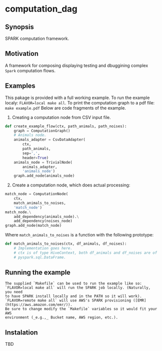 # computation_dag

## Synopsis
SPARK computation framework.

## Motivation
A framework for composing displaying testing and dbuggining complex `Spark`
computation flows.

## Examples
This pakage is provided with a full working example.
To run the example localy: `FLAVOR=local make all`.
To print the computation graph to a pdf file: `make example.pdf`
Below are code fragments of the example.
1. Creating a computation node from CSV input file.
```python
def create_example_flow(ctx, path_animals, path_noises):
    graph = ComputationGraph()
    # Animals node.
    animals_adapter = CsvDataAdapter(
        ctx,
        path_animals,
        sep=',',
        header=True)
    animals_node = TrivialNode(
        animals_adapter,
        'animals_node')
    graph.add_node(animals_node)
```
2. Create a computation node, which does actual processing:
```python
match_node = ComputationNode(
    ctx,
    match_animals_to_noises,
    'match_node')
match_node.\
    add_dependency(animals_node).\
    add_dependency(noises_node)
graph.add_node(match_node)
```
Where `match_animals_to_noises` is a function with the following prototype:
```python
def match_animals_to_noises(ctx, df_animals, df_noises):
    # Implementation goes here.
    # ctx is of type HiveContext, both df_animals and df_noises are of type
    # pyspark.sql.DataFrame.
```

## Running the example
    The supplied `Makefile` can be used to run the example like so:
    `FLAVOR=local make all` will run the SPARK job locally. (Naturally, you need
    to have SPARK install locally and in the PATH so it will work).
    `FLAVOR=remote make all` will use AWS's SPARK provisioning ([EMR](https://aws.amazon.com/emr/)).
    Be sure to change modify the `Makefile` variables so it would fit your AWS
    environment (_e.g.,_ Bucket name, AWS region, etc.).

## Instalation
TBD
